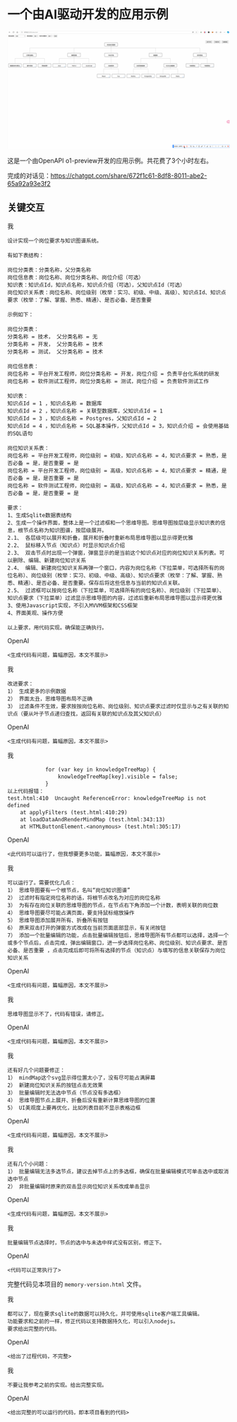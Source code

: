 # 一个由AI驱动开发的应用示例

![alt text](_readme/example.gif)

这是一个由OpenAPI o1-preview开发的应用示例。共花费了3个小时左右。

完成的对话见：https://chatgpt.com/share/672f1c61-8df8-8011-abe2-65a92a93e3f2

## 关键交互

我
```
设计实现一个岗位要求与知识图谱系统。

有如下表结构：

岗位分类表：分类名称，父分类名称
岗位信息表：岗位名称、岗位分类名称、岗位介绍（可选）
知识表：知识点Id，知识点名称，知识点介绍（可选），父知识点Id（可选）
岗位知识关系表：岗位名称、岗位级别（枚举：实习、初级、中级、高级）、知识点Id、知识点要求（枚举：了解、掌握、熟悉、精通）、是否必备、是否重要

示例如下：

岗位分类表：
分类名称 = 技术， 父分类名称 = 无
分类名称 = 开发， 父分类名称 = 技术
分类名称 = 测试， 父分类名称 = 技术

岗位信息表：
岗位名称 = 平台开发工程师，岗位分类名称 = 开发，岗位介绍 = 负责平台化系统的研发
岗位名称 = 软件测试工程师，岗位分类名称 = 测试，岗位介绍 = 负责软件测试工作

知识表：
知识点Id = 1 ，知识点名称 = 数据库
知识点Id = 2 ，知识点名称 = 关联型数据库，父知识点Id = 1
知识点Id = 3 ，知识点名称 = Postgres，父知识点Id = 2
知识点Id = 4 ，知识点名称 = SQL基本操作，父知识点Id = 3，知识点介绍 = 会使用基础的SQL语句

岗位知识关系表：
岗位名称 = 平台开发工程师，岗位级别 = 初级，知识点名称 = 4，知识点要求 = 熟悉，是否必备 = 是，是否重要 = 是
岗位名称 = 平台开发工程师，岗位级别 = 高级，知识点名称 = 4，知识点要求 = 精通，是否必备 = 是，是否重要 = 是
岗位名称 = 软件测试工程师，岗位级别 = 高级，知识点名称 = 4，知识点要求 = 熟悉，是否必备 = 是，是否重要 = 是

要求：
1、生成Sqlite数据表结构
2、生成一个操作界面，整体上是一个过滤框和一个思维导图。思维导图按层级显示知识表的信息，根节点名称为知识图谱，按层级展开。
2.1、 各层级可以展开和折叠，展开和折叠时重新布局思维导图以显示得更优雅
2.2、 鼠标移入节点（知识点）时显示知识点介绍
2.3、 双击节点时出现一个弹窗，弹窗显示的是当前这个知识点对应的岗位知识关系列表。可以删除、编辑、新建岗位知识关系
2.4、 编辑、新建岗位知识关系再弹一个窗口，内容为岗位名称（下拉菜单，可选择所有的岗位名称）、岗位级别（枚举：实习、初级、中级、高级）、知识点要求（枚举：了解、掌握、熟悉、精通）、是否必备、是否重要。保存后将这些信息与当前的知识点关联。
2.5、 过滤框可以按岗位名称（下拉菜单，可选择所有的岗位名称）、岗位级别（下拉菜单）、知识点要求（下拉菜单）过滤显示思维导图的内容，过滤后重新布局思维导图以显示得更优雅
3、使用Javascript实现，不引入MVVM框架和CSS框架
4、界面美观、操作方便

以上要求，用代码实现。确保能正确执行。
```

OpenAI
```
<生成代码有问题，篇幅原因，本文不展示>
```

我
```
改进要求：
1） 生成更多的示例数据
2） 界面太丑，思维导图布局不正确
3） 过滤条件不生效，要求按按岗位名称、岗位级别、知识点要求过滤时仅显示与之有关联的知识点（要从叶子节点递归查找，返回有关联的知识点及其父知识点）
```

OpenAI
```
<生成代码有问题，篇幅原因，本文不展示>
```

我
```
            for (var key in knowledgeTreeMap) {
                knowledgeTreeMap[key].visible = false;
            }
以上代码报错：
test.html:410  Uncaught ReferenceError: knowledgeTreeMap is not defined
    at applyFilters (test.html:410:29)
    at loadDataAndRenderMindMap (test.html:343:13)
    at HTMLButtonElement.<anonymous> (test.html:305:17)
```

OpenAI
```
<此代码可以运行了，但我想要更多功能，篇幅原因，本文不展示>
```

我
```
可以运行了。需要优化几点：
1） 思维导图要有一个根节点，名叫“岗位知识图谱”
2） 过滤时有指定岗位名称的话，将根节点改名为对应的岗位名称
3） 为有存在岗位关联的思维导图的节点，在节点右下角添加一个计数，表明关联的岗位数
4） 思维导图要尽可能占满页面，要支持鼠标缩放操作
5） 思维导图添加展开所有、折叠所有按钮
6） 原来双击打开的弹窗方式改成在当前页面底部显示，有关闭按钮
7） 添加一个批量编辑的功能，点击批量编辑按钮后，思维导图所有节点都可以选择，选择一个或多个节点后，点击完成，弹出编辑窗口，进一步选择岗位名称、岗位级别、知识点要求、是否必备、是否重要 ，点击完成后即可将所有选择的节点（知识点）与填写的信息关联保存为岗位知识关系
```

OpenAI
```
<生成代码有问题，篇幅原因，本文不展示>
```

我
```
思维导图显示不了，代码有错误，请修正。
```

OpenAI
```
<生成代码有问题，篇幅原因，本文不展示>
```

我
```
还有好几个问题要修正：
1） mindMap这个svg显示得位置太小了，没有尽可能占满屏幕
2） 新建岗位知识关系的按钮点击无效果
3） 批量编辑时无法选中节点（节点没有多选框）
4） 思维导图节点上展开、折叠后没有重新计算思维导图的位置
5） UI美观度上要再优化，比如列表目前不显示表格边框
```

OpenAI
```
<生成代码有问题，篇幅原因，本文不展示>
```

我
```
还有几个小问题：
1） 批量编辑无法多选节点，建议去掉节点上的多选框，确保在批量编辑模式可单击选中或取消选中节点
2） 非批量编辑时原来的双击显示岗位知识关系改成单击显示
```

OpenAI
```
<生成代码有问题，篇幅原因，本文不展示>
```

我
```
批量编辑节点选择时，节点的选中与未选中样式没有区别，修正下。
```

OpenAI
```
<代码可以正常执行了>
```
完整代码见本项目的 `memory-version.html` 文件。

我
```
都可以了，现在要求sqlite的数据可以持久化，并可使用sqlite客户端工具编辑。
功能要求和之前的一样，修正代码以支持数据持久化，可以引入nodejs。
要求给出完整的代码。
```

OpenAI
```
<给出了过程代码，不完整>
```

我
```
不要让我参考之前的实现。给出完整实现。
```

OpenAI
```
<给出完整的可以运行的代码，即本项目看到的代码>
```






